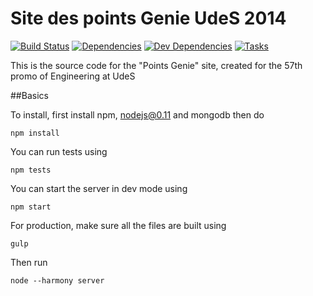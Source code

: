 # Site des points Genie UdeS 2014

[![Build Status][travis.img]][travis.url]
[![Dependencies][deps.img]][deps.url]
[![Dev Dependencies][devdeps.img]][devdeps.url]
[![Tasks][tasks.img]][tasks.url]

This is the source code for the "Points Genie" site, created for the 57th promo of Engineering at UdeS

##Basics

To install, first install npm, nodejs@0.11 and mongodb then do

    npm install

You can run tests using

    npm tests

You can start the server in dev mode using

    npm start


For production, make sure all the files are built using

    gulp

Then run

    node --harmony server


[travis.img]: https://api.travis-ci.org/dozoisch/pointsgenie.svg
[travis.url]: https://travis-ci.org/dozoisch/pointsgenie
[deps.img]: https://david-dm.org/dozoisch/pointsgenie.svg
[deps.url]: https://david-dm.org/dozoisch/pointsgenie
[devdeps.img]: https://david-dm.org/dozoisch/pointsgenie/dev-status.svg
[devdeps.url]: https://david-dm.org/dozoisch/pointsgenie#info=devDependencies
[tasks.img]: https://badge.waffle.io/dozoisch/pointsgenie.svg
[tasks.url]: http://waffle.io/dozoisch/pointsgenie
